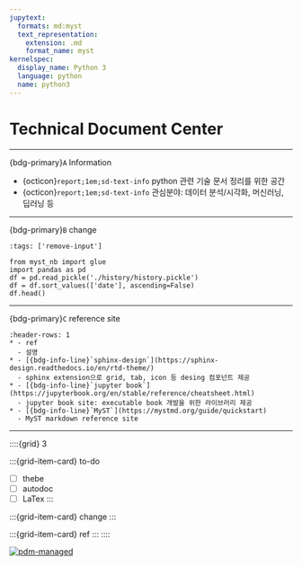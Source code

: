 ```yaml
---
jupytext:
  formats: md:myst
  text_representation:
    extension: .md
    format_name: myst
kernelspec:
  display_name: Python 3
  language: python
  name: python3
---
```


# Technical Document Center

-------------

<!-- ---
title: Books with Jupyter
--- -->

{bdg-primary}`A` Information
* {octicon}`report;1em;sd-text-info` python 관련 기술 문서 정리를 위한 공간
* {octicon}`report;1em;sd-text-info` 관심분야: 데이터 분석/시각화, 머신러닝, 딥러닝 등 

-----

{bdg-primary}`B` change  
```{code-cell} ipython3
:tags: ['remove-input']

from myst_nb import glue
import pandas as pd
df = pd.read_pickle('./history/history.pickle')
df = df.sort_values(['date'], ascending=False)
df.head()
```
-------

{bdg-primary}`C` reference site
```{list-table} 
:header-rows: 1
* - ref
  - 설명
* - [{bdg-info-line}`sphinx-design`](https://sphinx-design.readthedocs.io/en/rtd-theme/)
  - sphinx extension으로 grid, tab, icon 등 desing 컴포넌트 제공
* - [{bdg-info-line}`jupyter book`](https://jupyterbook.org/en/stable/reference/cheatsheet.html)
  - jupyter book site: executable book 개발을 위한 라이브러리 제공   
* - [{bdg-info-line}`MyST`](https://mystmd.org/guide/quickstart)
  - MyST markdown reference site  
```

-------


::::{grid} 3

:::{grid-item-card} to-do
- [ ] thebe
- [ ] autodoc
- [ ] LaTex
:::

:::{grid-item-card} change
:::

:::{grid-item-card} ref
:::
::::

[![pdm-managed](https://img.shields.io/badge/pdm-managed-blueviolet)](https://pdm.fming.dev)